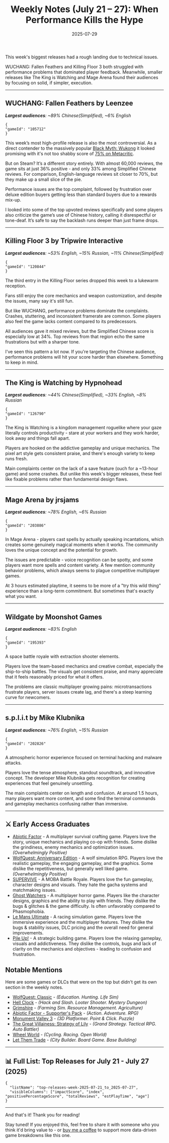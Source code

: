 ﻿---
title: "Weekly Notes (July 21 – 27): When Performance Kills the Hype"
slug: "weekly-notes-2025-07-21"
date: "2025-07-29"
category: "Weekly Notes"
description: "This week's biggest releases struggled with technical issues while smaller games found success through solid execution and unique mechanics"
tags: ["Weekly Notes", "Steam Releases", "Steam Trends", "Game Industry", "Early Access", "Game Development", "WUCHANG Fallen Feathers", "Killing Floor 3", "The King is Watching", "Mage Arena", "Wildgate", "s.p.l.i.t", "Performance Issues", "Technical Problems"]
image: "https://media.githubusercontent.com/media/NiklasBorglund/niklasnotes-blog/main/posts/weekly-notes-2025-07-21/hero.jpg"
---

This week's biggest releases had a rough landing due to technical issues.

WUCHANG: Fallen Feathers and Killing Floor 3 both struggled with performance problems that dominated player feedback. Meanwhile, smaller releases like The King is Watching and Mage Arena found their audiences by focusing on solid, if simpler, execution.

---

## WUCHANG: Fallen Feathers by Leenzee
***Largest audiences**: ~89% Chinese(Simplified), ~6% English*

```condensedgamecard
{
"gameId": "105712"
}
```

This week’s most high-profile release is also the most controversial.
As a direct contender to the massively popular [Black Myth: Wukong](https://niklasnotes.com/dashboard/game/16273/black_myth_wukong) it looked promising with it's not too shabby score of [75% on Metacritic](https://www.metacritic.com/game/wuchang-fallen-feathers/).

But on Steam? It’s a different story entirely.
With almost 60,000 reviews, the game sits at just 36% positive - and only 33% among Simplified Chinese reviews. For comparison, English-language reviews sit closer to 70%, but they make up a small slice of the pie.

Performance issues are the top complaint, followed by frustration over deluxe edition buyers getting less than standard buyers due to a rewards mix-up.

I looked into some of the top upvoted reviews specifically and some players also criticize the game’s use of Chinese history, calling it disrespectful or tone-deaf.
It’s safe to say the backlash runs deeper than just frame drops.

---

## Killing Floor 3 by Tripwire Interactive
***Largest audiences**: ~53% English, ~15% Russian, ~11% Chinese(Simplified)*

```condensedgamecard
{
"gameId": "120844"
}
```

The third entry in the Killing Floor series dropped this week to a lukewarm reception.

Fans still enjoy the core mechanics and weapon customization, and despite the issues, many say it's still fun.

But like WUCHANG, performance problems dominate the complaints. Crashes, stuttering, and inconsistent framerate are common. Some players also feel the game lacks content compared to its predecessors.

All audiences gave it mixed reviews, but the Simplified Chinese score is especially low at 34%. Top reviews from that region echo the same frustrations but with a sharper tone.

I've seen this pattern a lot now. If you're targeting the Chinese audience, performance problems will hit your score harder than elsewhere. Something to keep in mind.

---

## The King is Watching by Hypnohead
***Largest audiences**: ~44% Chinese(Simplified), ~33% English, ~8% Russian*

```condensedgamecard
{
"gameId": "126790"
}
```

The King is Watching is a kingdom management roguelike where your gaze literally controls productivity - stare at your workers and they work harder, look away and things fall apart.

Players are hooked on the addictive gameplay and unique mechanics. The pixel art style gets consistent praise, and there's enough variety to keep runs fresh.

Main complaints center on the lack of a save feature (ouch for a ~13-hour game) and some crashes. But unlike this week's bigger releases, these feel like fixable problems rather than fundamental design flaws.

---

## Mage Arena by jrsjams
***Largest audiences**: ~78% English, ~6% Russian*

```condensedgamecard
{
"gameId": "203886"
}
```

In Mage Arena - players cast spells by actually speaking incantations, which creates some genuinely magical moments when it works. The community loves the unique concept and the potential for growth.

The issues are predictable - voice recognition can be spotty, and some players want more spells and content variety. A few mention community behavior problems, which always seems to plague competitive multiplayer games.

At 3 hours estimated playtime, it seems to be more of a "try this wild thing" experience than a long-term commitment. But sometimes that's exactly what you want.

---

## Wildgate by Moonshot Games
***Largest audiences**: ~83% English*

```condensedgamecard
{
"gameId": "195393"
}
```

A space battle royale with extraction shooter elements.

Players love the team-based mechanics and creative combat, especially the ship-to-ship battles. The visuals get consistent praise, and many appreciate that it feels reasonably priced for what it offers.

The problems are classic multiplayer growing pains: microtransactions frustrate players, server issues create lag, and there's a steep learning curve for newcomers.

---

## s.p.l.i.t by Mike Klubnika
***Largest audiences**: ~76% English, ~15% Russian*

```condensedgamecard
{
"gameId": "202826"
}
```

A atmospheric horror experience focused on terminal hacking and malware attacks.

Players love the tense atmosphere, standout soundtrack, and innovative concept. The developer Mike Klubnika gets recognition for creating experiences that feel genuinely unsettling.

The main complaints center on length and confusion. At around 1.5 hours, many players want more content, and some find the terminal commands and gameplay mechanics confusing rather than immersive.

---

## ⚔️ Early Access Graduates

* [Abiotic Factor](https://niklasnotes.com/dashboard/game/96706/abiotic_factor) - A multiplayer survival crafting game. Players love the story, unique mechanics and playing co-op with friends. Some dislike the grindiness, enemy mechanics and optimization issues. *(Overwhelmingly Positive)*
* [WolfQuest: Anniversary Edition](https://niklasnotes.com/dashboard/game/183905/wolfquest_anniversary_edition) - A wolf simulation RPG. Players love the realistic gameplay, the engaging gameplay, and the graphics. Some dislike the repetitiveness, but generally well liked game. *(Overwhelmingly Positive)*
* [SUPERVIVE](https://niklasnotes.com/dashboard/game/101434/supervive) - A MOBA Battle Royale. Players love the fun gameplay, character designs and visuals. They hate the gacha systems and matchmaking issues.
* [Ghost Watchers](https://niklasnotes.com/dashboard/game/38813/ghost_watchers) - A multiplayer horror game. Players like the character designs, graphics and the ability to play with friends. They dislike the bugs & glitches & the game difficulty. Is often unfavorably compared to Phasmophobia.
* [Le Mans Ultimate](https://niklasnotes.com/dashboard/game/6835/le_mans_ultimate) - A racing simulation game. Players love the immersive experience and the multiplayer features. They dislike the bugs & stability issues, DLC pricing and the overall need for general improvements.
* [Pile Up!](https://niklasnotes.com/dashboard/game/68374/pile_up) - A strategic building game. Players love the relaxing gameplay, visuals and addictiveness. They dislike the controls, bugs and lack of clarity on the mechanics and objectives - leading to confusion and frustration.


## Notable Mentions

Here are some games or DLCs that were on the top but didn't get its own section in the weekly notes. 

* [WolfQuest: Classic](https://niklasnotes.com/dashboard/game/118988/wolfquest_classic) - *(Education. Hunting. Life Sim)*
* [Hell Clock](https://niklasnotes.com/dashboard/game/33495/hell_clock) - *(Hack and Slash. Looter Shooter. Mystery Dungeon)*
* [Grimshire](https://niklasnotes.com/dashboard/game/20850/grimshire) - *(Farming Sim. Resource Management. Agriculture)*
* [Abiotic Factor - Supporter's Pack](https://niklasnotes.com/dashboard/game/218753/abiotic_factor_supporter_s_pack) - *(Action. Adventure. RPG)*
* [Monument Valley 3](https://niklasnotes.com/dashboard/game/196050/monument_valley_3) - *(3D Platformer. Point & Click. Puzzle)*
* [The Great Villainess: Strategy of Lily](https://niklasnotes.com/dashboard/game/58951/the_great_villainess_strategy_of_lily) - *(Grand Strategy. Tactical RPG. Auto Battler)*
* [Wheel World](https://niklasnotes.com/dashboard/game/1625/wheel_world) - *(Cycling. Racing. Open World)*
* [Let Them Trade](https://niklasnotes.com/dashboard/game/84073/let_them_trade) - *(City Builder. Board Game. Base Building)*

---

## 📊 Full List: Top Releases for July 21 - July 27 (2025)

```customlist
{
  "listName": "top-releases-week-2025-07-21_to_2025-07-27",
  "visibleColumns": ["impactScore", "index", "positivePercentageScore", "totalReviews", "estPlayTime", "age"]
}
```
---

And that's it! Thank you for reading!

Stay tuned! 
If you enjoyed this, feel free to share it with someone who you think it'd bring value to - or [buy me a coffee](https://buymeacoffee.com/niklasnotes) to support more data-driven game breakdowns like this one.